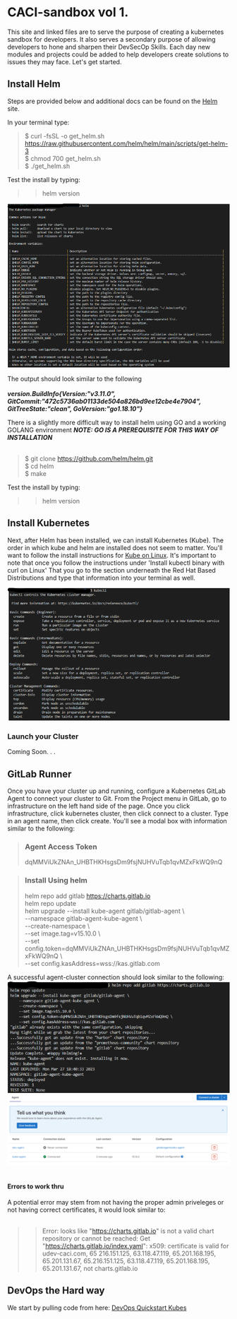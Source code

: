 # CACI-sandbox vol 1.

This site and linked files are to serve the purpose of creating a kubernetes sandbox for developers. It also serves a secondary purpose of allowing developers to hone and sharpen their DevSecOp Skills. Each day new modules and projects could be added to help developers create solutions to issues they may face. Let's get started. 

## Install Helm
Steps are provided below and additional docs can be found on the [Helm](https://helm.sh/docs/intro/install/) site.

In your terminal type:
> $ curl -fsSL -o get_helm.sh https://raw.githubusercontent.com/helm/helm/main/scripts/get-helm-3 <br>
> $ chmod 700 get_helm.sh <br>
> $ ./get_helm.sh <br>

Test the install by typing:
>> helm version <br>

![successful helm install](images/2_successful_helm_install.png)

The output should look similar to the following <br><br>
***version.BuildInfo{Version:"v3.11.0", GitCommit:"472c5736ab01133de504a826bd9ee12cbe4e7904", GitTreeState:"clean", GoVersion:"go1.18.10"}*** <br>

There is a slightly more difficult way to install helm using GO and a working GOLANG environment ***NOTE: GO IS A PREREQUISITE FOR THIS WAY OF INSTALLATION*** <br><br>
> $ git clone https://github.com/helm/helm.git <br>
> $ cd helm <br>
> $ make <br>

Test the install by typing:
>> helm version <br>

## Install Kubernetes
Next, after Helm has been installed, we can install Kubernetes (Kube). The order in which kube and helm are installed does not seem to matter. You'll want to follow the install instructions for [Kube on Linux](https://kubernetes.io/docs/tasks/tools/install-kubectl-linux/). It's important to note that once you follow the instructions under 'Install kubectl binary with curl on Linux' That you go to the section underneath the Red Hat Based Distributions and type that information into your terminal as well. 

![successful kube install](images/3_successful_kube_install.png)

### Launch your Cluster 

Coming Soon. . . 

## GitLab Runner
Once you have your cluster up and running, configure a Kubernetes GitLab Agent to connect your cluster to Git. From the Project menu in GitLab, go to infrastructure on the left hand side of the page. Once you click infrastructure, click kubernetes cluster, then click connect to a cluster. Type in an agent name, then click create. You'll see a modal box with information similar to the following:

> ### Agent Access Token
> dqMMViUkZNAn_UHBTHKHsgsDm9fsjNUHVuTqb1qvMZxFkWQ9nQ <br>

> ### Install Using helm
> helm repo add gitlab https://charts.gitlab.io <br>
> helm repo update <br>
> helm upgrade --install kube-agent gitlab/gitlab-agent \ <br>
>    --namespace gitlab-agent-kube-agent \ <br>
>    --create-namespace \ <br>
>    --set image.tag=v15.10.0 \ <br>
>    --set config.token=dqMMViUkZNAn_UHBTHKHsgsDm9fsjNUHVuTqb1qvMZxFkWQ9nQ \ <br>
>    --set config.kasAddress=wss://kas.gitlab.com <br>

A successful agent-cluster connection should look similar to the following: <br>
![Successful Agent Install](images/1_succesful_agent_install.png) <br>
![Successful Agent Connection](images/4_successful_agent_connection.png)<br><br>

#### Errors to work thru
A potential error may stem from not having the proper admin priveleges or not having correct certificates, it would look similar to: <br><br>

>> Error: looks like "https://charts.gitlab.io" is not a valid chart repository or cannot be reached: Get "https://charts.gitlab.io/index.yaml": x509: certificate is valid for udev-caci.com, 65 216.151.125, 63.118.47.119, 65.201.168.195, 65.201.131.67, 65.216.151.125, 63.118.47.119, 65.201.168.195, 65.201.131.67, not charts.gitlab.io


## DevOps the Hard way

We start by pulling code from here: [DevOps Quickstart Kubes](https://github.com/AdminTurnedDevOps/Kubernetes-Quickstart-Environments)
